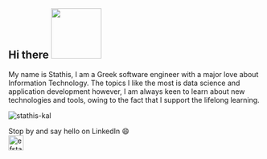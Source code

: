 ## Hi there <img src="https://i.imgur.com/t4kVPhB.gif" width="100" height="100" />

My name is Stathis, I am a Greek software engineer with a major love about Information Technology. 
The topics I like the most is data science and application development however, I am always keen to learn about new technologies and tools, owing to the fact that I support the lifelong learning. 

<p align="left"> <img src="https://komarev.com/ghpvc/?username=stathis-kal" alt="stathis-kal" /> </p>
<p>Stop by and say hello on LinkedIn 😄 <br>
<a href="https://linkedin.com/in/efstathios-kaloutsidis" target="_blank"><img align="center" src="https://cdn.jsdelivr.net/npm/simple-icons@3.0.1/icons/linkedin.svg" alt="efstathios-kaloutsidis" height="30" width="30" /></a>
</p>
